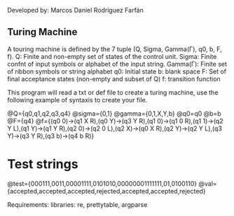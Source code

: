 
Developed by: Marcos Daniel Rodríguez Farfán
## Turing Machine

A touring machine is defined by the 7 tuple (Q, Sigma, Gamma(Γ), q0, b, F, f).
Q: Finite and non-empty set of states of the control unit.
Sigma: Finite confnt of input symbols or alphabet of the input string.
Gamma(Γ): Finite set of ribbon symbols or string alphabet
q0: Initial state
b: blank space
F: Set of final acceptance states (non-empty and subset of Q)
f: transition function

This program will read a txt or def file to create a turing machine, use the following example of syntaxis to create your file.

@Q={q0,q1,q2,q3,q4}
@sigma={0,1}
@gamma={0,1,X,Y,b}
@q0=q0
@b=b
@F={q4}
@f={(q0 0)->(q1 X R),(q0 Y)->(q3 Y R),(q1 0)->(q1 0 R),(q1 1)->(q2 Y L),(q1 Y)->(q1 Y R),(q2 0)->(q2 0 L),(q2 X)->(q0 X R),(q2 Y)->(q2 Y L),(q3 Y)->(q3 Y R),(q3 b)->(q4 b R)}

# Test strings
@test={000111,0011,00001111,0101010,00000001111111,01,0100110}
@val={accepted,accepted,accepted,rejected,accepted,accepted,rejected}

Requirements:
libraries: re, prettytable, argparse
